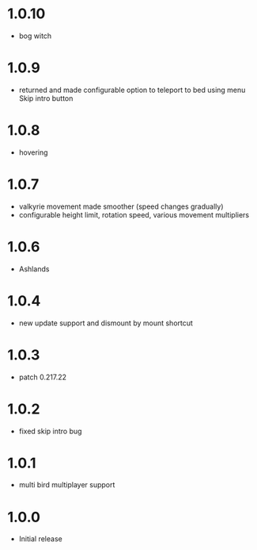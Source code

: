 # 1.0.10
* bog witch

# 1.0.9
* returned and made configurable option to teleport to bed using menu Skip intro button

# 1.0.8
* hovering

# 1.0.7
* valkyrie movement made smoother (speed changes gradually)
* configurable height limit, rotation speed, various movement multipliers

# 1.0.6
* Ashlands

# 1.0.4
* new update support and dismount by mount shortcut

# 1.0.3
* patch 0.217.22

# 1.0.2
* fixed skip intro bug

# 1.0.1
* multi bird multiplayer support

# 1.0.0
* Initial release
